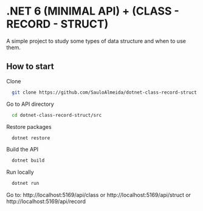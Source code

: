 # .NET 6 (MINIMAL API) + (CLASS - RECORD - STRUCT)

A simple project to study some types of data structure and when to use them.

## How to start

Clone

```bash
  git clone https://github.com/SauloAlmeida/dotnet-class-record-struct
```

Go to API directory

```bash
  cd dotnet-class-record-struct/src
```

Restore packages

```bash
  dotnet restore
```

Build the API

```bash
  dotnet build
```

Run locally

```bash
  dotnet run
```

Go to: http://localhost:5169/api/class or http://localhost:5169/api/struct or http://localhost:5169/api/record